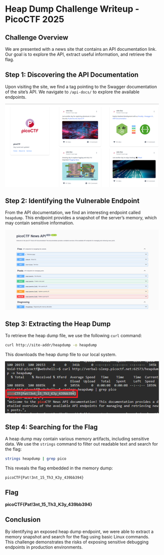 # Heap Dump Challenge Writeup - PicoCTF 2025

## Challenge Overview
We are presented with a news site that contains an API documentation link. Our goal is to explore the API, extract useful information, and retrieve the flag.

## Step 1: Discovering the API Documentation
Upon visiting the site, we find a tag pointing to the Swagger documentation of the site’s API. We navigate to `/api-docs/` to explore the available endpoints.

![Site Screenshot](https://github.com/v0idsec/PicoCTF-2025/blob/main/images/Head-Dump/Site.png)

## Step 2: Identifying the Vulnerable Endpoint
From the API documentation, we find an interesting endpoint called `heapdump`. This endpoint provides a snapshot of the server’s memory, which may contain sensitive information.

![API Documentation](https://github.com/v0idsec/PicoCTF-2025/blob/main/images/Head-Dump/APIinfo.png)

## Step 3: Extracting the Heap Dump
To retrieve the heap dump file, we use the following `curl` command:

```sh
curl http://site-addr/heapdump -o heapdump
```

This downloads the heap dump file to our local system.

![Heap Dump Retrieved](https://github.com/v0idsec/PicoCTF-2025/blob/main/images/Head-Dump/Curl%20Result.png)

## Step 4: Searching for the Flag
A heap dump may contain various memory artifacts, including sensitive data. We use the `strings` command to filter out readable text and search for the flag:

```sh
strings heapdump | grep pico
```

This reveals the flag embedded in the memory dump:

```
picoCTF{Pat!3nt_15_Th3_K3y_439bb394}
```

## Flag
**picoCTF{Pat!3nt_15_Th3_K3y_439bb394}**

## Conclusion
By identifying an exposed heap dump endpoint, we were able to extract a memory snapshot and search for the flag using basic Linux commands. This challenge demonstrates the risks of exposing sensitive debugging endpoints in production environments.

